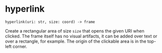 # hyperlink

    hyperlink(uri: str, size: coord) -> frame

Create a rectangular area of size `size` that opens the given <abbr>URI</abbr>
when clicked. The frame itself has no visual artifacts, it can be added over
text or over a rectangle, for example. The origin of the clickable area is in
the top-left corner.

